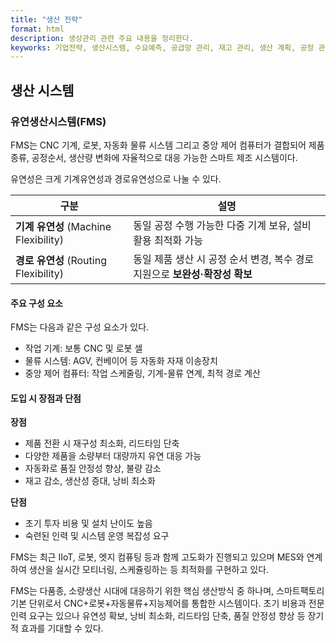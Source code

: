 ```yaml
---
title: "생산 전략"
format: html
description: 생상관리 관련 주요 내용을 정리한다.
keyworks: 기업전략, 생산시스템, 수요예측, 공급망 관리, 재고 관리, 생산 계획, 공정 관리, 설비 관리, 품질 관리, 원가 관리, 경영과학, 스마트 팩토리, 서비스 운영  
---
```


## 생산 시스템

### 유연생산시스템(FMS)

FMS는 CNC 기계, 로봇, 자동화 물류 시스템 그리고 중앙 제어 컴퓨터가 결합되어 제품 종류, 공정순서, 생산량 변화에 자율적으로 대응 가능한 스마트 제조 시스템이다.

유연성은 크게 기계유연성과 경로유연성으로 나눌 수 있다.

| 구분                               | 설명                                                          |
| -------------------------------- | ----------------------------------------------------------- |
| **기계 유연성** (Machine Flexibility) | 동일 공정 수행 가능한 다중 기계 보유, 설비 활용 최적화 가능|
| **경로 유연성** (Routing Flexibility) | 동일 제품 생산 시 공정 순서 변경, 복수 경로 지원으로 **보완성·확장성 확보**              |

#### 주요 구성 요소

FMS는 다음과 같은 구성 요소가 있다.

- 작업 기계: 보통 CNC 및 로봇 셀
- 물류 시스템: AGV, 컨베이어 등 자동화 자재 이송장치
- 중앙 제어 컴퓨터: 작업 스케줄링, 기계-물류 연계, 최적 경로 계산

#### 도입 시 장점과 단점

**장점**

- 제품 전환 시 재구성 최소화, 리드타임 단축
- 다양한 제품을 소량부터 대량까지 유연 대응 가능
- 자동화로 품질 안정성 향상, 불량 감소
- 재고 감소, 생산성 증대, 낭비 최소화

**단점**

- 초기 투자 비용 및 설치 난이도 높음
- 숙련된 인력 및 시스템 운영 복잡성 요구


FMS는 최근 IIoT, 로봇, 엣지 컴퓨팅 등과 함께 고도화가 진행되고 있으며 MES와 연계하여 생산을 실시간 모티너링, 스케쥴링하는 등 최적화를 구현하고 있다. 

FMS는 다품종, 소량생산 시대에 대응하기 위한 핵심 생산방식 중 하나며, 스마트팩토리 기본 단위로서 CNC+로봇+자동물류+지능제어를 통합한 시스템이다. 초기 비용과 전문인력 요구는 있으나 유연성 확보, 낭비 최소화, 리드타임 단축, 품질 안정성 향상 등 장기적 효과를 기대할 수 있다.





